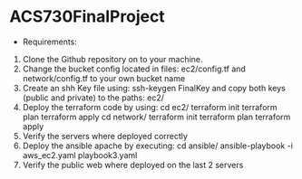 # ACS730FinalProject
- Requirements:
1) Clone the Github repository on to your machine.
2) Change the bucket config located in files: ec2/config.tf and network/config.tf to your own bucket name
3) Create an shh Key file using: ssh-keygen FinalKey and copy both keys (public and private) to the paths: ec2/
4) Deploy the terraform code by using:
   cd ec2/
   terraform init
   terraform plan
   terraform apply
   cd network/
   terraform init
   terraform plan
   terraform apply
5) Verify the servers where deployed correctly
6) Deploy the ansible apache by executing:
   cd ansible/
   ansible-playbook -i aws_ec2.yaml playbook3.yaml
7) Verify the public web where deployed on the last 2 servers
   
    

